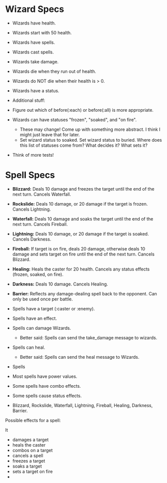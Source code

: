 # Wizard Specs

* Wizards have health.
* Wizards start with 50 health.
* Wizards have spells.
* Wizards cast spells.
* Wizards take damage.
* Wizards die when they run out of health.
* Wizards do NOT die when their health is > 0.
* Wizards have a status.

* Additional stuff:
* Figure out which of before(:each) or before(:all) is more appropriate.
* Wizards can have statuses "frozen", "soaked", and "on fire".
  * These may change! Come up with something more abstract. I think I might just leave that for later.
  * Set wizard status to soaked. Set wizard status to buried. Where does this list of statuses come from? What decides it? What sets it?
* Think of more tests!

# Spell Specs

* **Blizzard:** Deals 10 damage and freezes the target until the end of the next turn. Cancels Waterfall.
* **Rockslide:** Deals 10 damage, or 20 damage if the target is frozen. Cancels Lightning.
* **Waterfall:** Deals 10 damage and soaks the target until the end of the next turn. Cancels Fireball.
* **Lightning:** Deals 10 damage, or 20 damage if the target is soaked. Cancels Darkness.
* **Fireball:** If target is on fire, deals 20 damage, otherwise deals 10 damage and sets target on fire until the end of the next turn. Cancels Blizzard.
* **Healing:** Heals the caster for 20 health. Cancels any status effects (frozen, soaked, on fire).
* **Darkness:** Deals 10 damage. Cancels Healing.
* **Barrier:** Reflects any damage-dealing spell back to the opponent. Can only be used once per battle.

* Spells have a target (:caster or :enemy).
* Spells have an effect.
* Spells can damage Wizards.
  * Better said: Spells can send the take_damage message to wizards.
* Spells can heal.
  * Better said: Spells can send the heal message to Wizards.
* Spells
* Most spells have power values.
* Some spells have combo effects.
* Some spells cause status effects.

* Blizzard, Rockslide, Waterfall, Lightning, Fireball, Healing, Darkness, Barrier.



Possible effects for a spell:

It

  * damages a target
  * heals the caster
  * combos on a target
  * cancels a spell
  * freezes a target
  * soaks a target
  * sets a target on fire
  *